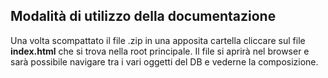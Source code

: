 ## Modalità di utilizzo della documentazione
Una volta scompattato il file .zip in una apposita cartella cliccare sul file **index.html**
che si trova nella root principale. Il file si aprirà nel browser e sarà possibile navigare tra i vari oggetti del DB 
e vederne la composizione.
